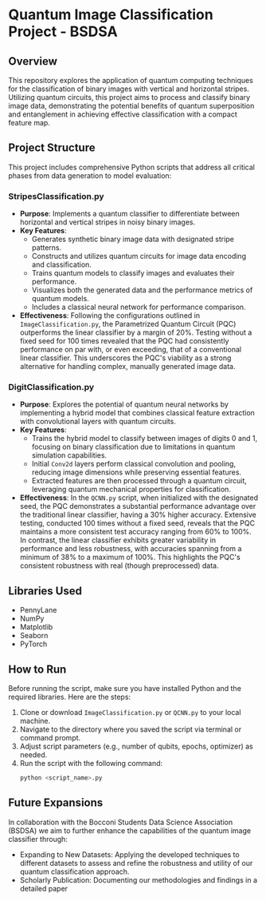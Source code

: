 # Quantum Image Classification Project - BSDSA
## Overview
This repository explores the application of quantum computing techniques for the classification of binary images with vertical and horizontal stripes. Utilizing quantum circuits, this project aims to process and classify binary image data, demonstrating the potential benefits of quantum superposition and entanglement in achieving effective classification with a compact feature map.

## Project Structure
This project includes comprehensive Python scripts that address all critical phases from data generation to model evaluation:

### StripesClassification.py
- **Purpose**: Implements a quantum classifier to differentiate between horizontal and vertical stripes in noisy binary images.
- **Key Features**:
  - Generates synthetic binary image data with designated stripe patterns.
  - Constructs and utilizes quantum circuits for image data encoding and classification.
  - Trains quantum models to classify images and evaluates their performance.
  - Visualizes both the generated data and the performance metrics of quantum models.
  - Includes a classical neural network for performance comparison.
- **Effectiveness**: Following the configurations outlined in `ImageClassification.py`, the Parametrized Quantum Circuit (PQC) outperforms the linear classifier by a margin of 20%. Testing without a fixed seed for 100 times revealed that the PQC had consistently performance on par with, or even exceeding, that of a conventional linear classifier. This underscores the PQC's viability as a strong alternative for handling complex, manually generated image data.

### DigitClassification.py
- **Purpose**: Explores the potential of quantum neural networks by implementing a hybrid model that combines classical feature extraction with convolutional layers with quantum circuits.
- **Key Features**:
  - Trains the hybrid model to classify between images of digits 0 and 1, focusing on binary classification due to limitations in quantum simulation capabilities.
  - Initial `Conv2d` layers perform classical convolution and pooling, reducing image dimensions while preserving essential features.
  - Extracted features are then processed through a quantum circuit, leveraging quantum mechanical properties for classification.
- **Effectiveness**: In the `QCNN.py` script, when initialized with the designated seed, the PQC demonstrates a substantial performance advantage over the traditional linear classifier, having a 30% higher accuracy. Extensive testing, conducted 100 times without a fixed seed, reveals that the PQC maintains a more consistent test accuracy ranging from 60% to 100%. In contrast, the linear classifier exhibits greater variability in performance and less robustness, with accuracies spanning from a minimum of 38% to a maximum of 100%. This highlights the PQC's consistent robustness with real (though preprocessed) data.

## Libraries Used
- PennyLane
- NumPy
- Matplotlib
- Seaborn
- PyTorch

## How to Run
Before running the script, make sure you have installed Python and the required libraries. Here are the steps:

1. Clone or download `ImageClassification.py` or `QCNN.py` to your local machine.
2. Navigate to the directory where you saved the script via terminal or command prompt.
3. Adjust script parameters (e.g., number of qubits, epochs, optimizer) as needed.
4. Run the script with the following command:
   ```bash
   python <script_name>.py
   ```
   
## Future Expansions
In collaboration with the Bocconi Students Data Science Association (BSDSA) we aim to further enhance the capabilities of the quantum image classifier through:
- Expanding to New Datasets: Applying the developed techniques to different datasets to assess and refine the robustness and utility of our quantum classification approach.
- Scholarly Publication: Documenting our methodologies and findings in a detailed paper
